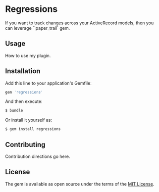 # Regressions
If you want to track changes across your ActiveRecord models, then you can leverage ``paper_trail` gem. 

## Usage
How to use my plugin.

## Installation
Add this line to your application's Gemfile:

```ruby
gem 'regressions'
```

And then execute:
```bash
$ bundle
```

Or install it yourself as:
```bash
$ gem install regressions
```

## Contributing
Contribution directions go here.

## License
The gem is available as open source under the terms of the [MIT License](https://opensource.org/licenses/MIT).
